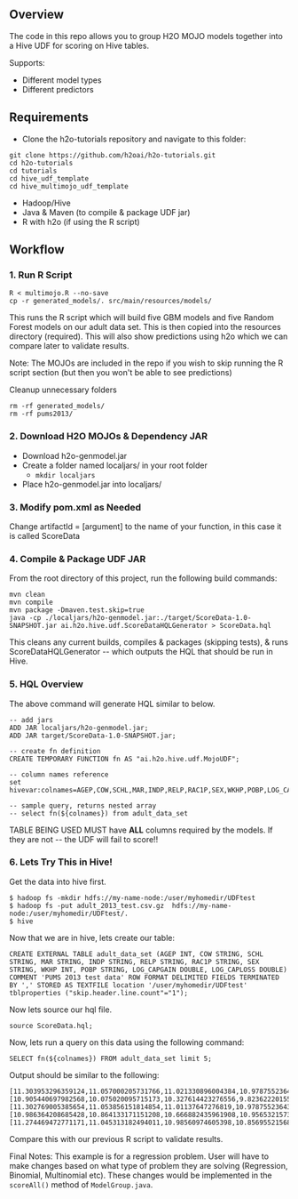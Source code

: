 ## Overview

The code in this repo allows you to group H2O MOJO models together into a Hive UDF for scoring on Hive tables.

Supports:
- Different model types
- Different predictors

## Requirements

- Clone the h2o-tutorials repository and navigate to this folder:
```
git clone https://github.com/h2oai/h2o-tutorials.git
cd h2o-tutorials
cd tutorials
cd hive_udf_template
cd hive_multimojo_udf_template
```
- Hadoop/Hive
- Java & Maven (to compile & package UDF jar)
- R with h2o (if using the R script)

## Workflow

### 1. Run R Script
```
R < multimojo.R --no-save
cp -r generated_models/. src/main/resources/models/
```

This runs the R script which will build five GBM models and five Random Forest models on our adult data set. This is then copied into the resources directory (required). This will also show predictions using h2o which we can compare later to validate results.

Note: The MOJOs are included in the repo if you wish to skip running the R script section (but then you won't be able to see predictions)

Cleanup unnecessary folders

```
rm -rf generated_models/
rm -rf pums2013/
```

### 2. Download H2O MOJOs & Dependency JAR
- Download h2o-genmodel.jar
- Create a folder named localjars/ in your root folder
  - ```mkdir localjars```
- Place h2o-genmodel.jar into localjars/

### 3. Modify pom.xml as Needed
Change artifactId = [argument] to the name of your function, in this case it is called ScoreData

### 4. Compile & Package UDF JAR
From the root directory of this project, run the following build commands:
```
mvn clean
mvn compile
mvn package -Dmaven.test.skip=true
java -cp ./localjars/h2o-genmodel.jar:./target/ScoreData-1.0-SNAPSHOT.jar ai.h2o.hive.udf.ScoreDataHQLGenerator > ScoreData.hql
```
This cleans any current builds, compiles & packages (skipping tests), & runs ScoreDataHQLGenerator -- which outputs the HQL that should be run in Hive.

### 5. HQL Overview
The above command will generate HQL similar to below.

```
-- add jars
ADD JAR localjars/h2o-genmodel.jar;
ADD JAR target/ScoreData-1.0-SNAPSHOT.jar;

-- create fn definition
CREATE TEMPORARY FUNCTION fn AS "ai.h2o.hive.udf.MojoUDF";

-- column names reference
set hivevar:colnames=AGEP,COW,SCHL,MAR,INDP,RELP,RAC1P,SEX,WKHP,POBP,LOG_CAPGAIN,LOG_CAPLOSS;

-- sample query, returns nested array
-- select fn(${colnames}) from adult_data_set

```

TABLE BEING USED MUST have **ALL** columns required by the models. If they are not -- the UDF will fail to score!!

### 6. Lets Try This in Hive!

Get the data into hive first.

```
$ hadoop fs -mkdir hdfs://my-name-node:/user/myhomedir/UDFtest
$ hadoop fs -put adult_2013_test.csv.gz  hdfs://my-name-node:/user/myhomedir/UDFtest/.
$ hive
```

Now that we are in hive, lets create our table:

```
CREATE EXTERNAL TABLE adult_data_set (AGEP INT, COW STRING, SCHL STRING, MAR STRING, INDP STRING, RELP STRING, RAC1P STRING, SEX STRING, WKHP INT, POBP STRING, LOG_CAPGAIN DOUBLE, LOG_CAPLOSS DOUBLE) COMMENT 'PUMS 2013 test data' ROW FORMAT DELIMITED FIELDS TERMINATED BY ',' STORED AS TEXTFILE location '/user/myhomedir/UDFtest' tblproperties ("skip.header.line.count"="1");
```

Now lets source our hql file.

```
source ScoreData.hql;
```

Now, lets run a query on this data using the following command:

```
SELECT fn(${colnames}) FROM adult_data_set limit 5;
```

Output should be similar to the following:
```
[11.303953296359124,11.057000205731766,11.021330896004384,10.978755236432063,11.07756025198769,10.592100446874445,10.692826612790425,10.671051590259259,10.718797093346005,10.625670267188031]
[10.905440697982568,10.075020095715173,10.327614423276556,9.823622201550917,10.319411297159332,10.028055143356323,10.238343759377797,10.100672340393066,10.1159210840861,9.881835547737452]
[11.302769005385654,11.053856151814854,11.01137647276819,10.978755236432063,11.08063776878562,10.592100446874445,10.692826612790425,10.671051590259259,10.718797093346005,10.625670267188031]
[10.986364208685428,10.864133171151208,10.666882435961908,10.956532157378843,10.5719872002971,10.566539564999667,10.529270648956299,10.564353135915903,10.544568116324289,10.585966674141261]
[11.274469472771171,11.045313182494011,10.98560974605398,10.856955215687504,11.082147184997394,10.592100446874445,10.68827363650004,10.671051590259259,10.704244086855933,10.625670267188031]
```

Compare this with our previous R script to validate results.

Final Notes: This example is for a regression problem. User will have to make changes based on what type of problem they are solving (Regression, Binomial, Multinomial etc). These changes would be implemented in the ```scoreAll()``` method of ```ModelGroup.java```.
